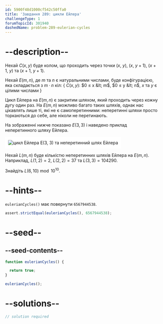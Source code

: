 ```yaml
---
id: 5900f48d1000cf542c50ffa0
title: 'Завдання 289: цикли Ейлера'
challengeType: 1
forumTopicId: 301940
dashedName: problem-289-eulerian-cycles
---
```


# --description--

Нехай $C(x,y)$ буде колом, що проходить через точки ($x$, $y$), ($x$, $y + 1$), ($x + 1$, $y$) та ($x + 1$, $y + 1$).

Нехай $E(m,n)$, де $m$ та $n$ є натуральними числами, буде конфігурацією, яка складається з $m·n$ кіл: { $C(x,y)$: $0 ≤ x &lt; m$, $0 ≤ y &lt; n$, $x$ та $y$ є цілими числами }

Цикл Ейлера на $E(m,n)$ є закритим шляхом, який проходить через кожну дугу один раз. На $E(m,n)$ можливо багато таких шляхів, однак нас цікавлять лише ті, які не є самоперетинними: неперетинні шляхи просто торкаються до себе, але ніколи не перетинають.

На зображенні нижче показано $E(3,3)$ і наведено приклад неперетинного шляху Ейлера.

<img class="img-responsive center-block" alt="цикл Ейлера E(3, 3) та неперетинний шлях Ейлера" src="https://cdn.freecodecamp.org/curriculum/project-euler/eulerian-cycles.gif" style="background-color: white; padding: 10px;" />

Нехай $L(m,n)$ буде кількістю неперетинних шляхів Ейлера на $E(m,n)$. Наприклад, $L(1,2) = 2$, $L(2,2) = 37$ та $L(3,3) = 104290$.

Знайдіть $L(6,10)\bmod {10}^{10}$.

# --hints--

`eulerianCycles()` має повернути `6567944538`.

```js
assert.strictEqual(eulerianCycles(), 6567944538);
```

# --seed--

## --seed-contents--

```js
function eulerianCycles() {

  return true;
}

eulerianCycles();
```

# --solutions--

```js
// solution required
```
